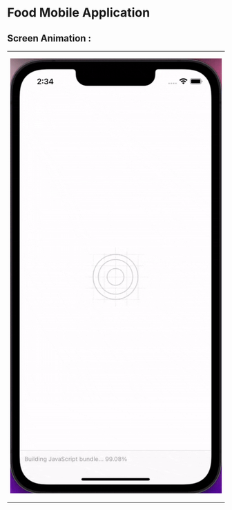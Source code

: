 # Food Mobile Application

## Screen Animation :

<table><tr><td>

![Alt text](for_readme/food.gif "Screens")

</td></tr></table>